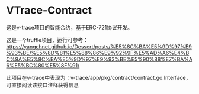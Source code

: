 # VTrace-Contract

这是v-trace项目的智能合约，基于ERC-721协议开发。

这是一个truffle项目，运行可参考：https://yangchnet.github.io/Dessert/posts/%E5%8C%BA%E5%9D%97%E9%93%BE/%E5%8D%81%E5%88%86%E9%92%9F%E5%AD%A6%E4%BC%9A%E5%8C%BA%E5%9D%97%E9%93%BE%E5%90%88%E7%BA%A6%E5%BC%80%E5%8F%91/

此项目在v-trace中表现为：v-trace/app/pkg/contract/contract.go.Interface，可直接阅读该接口注释获得信息